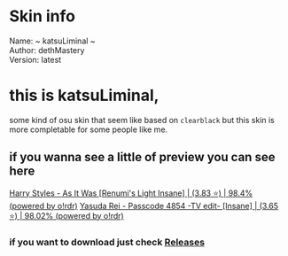 # Skin info

Name: ~ katsuLiminal ~<br />
Author: dethMastery<br />
Version: latest
 
# this is katsuLiminal, 
some kind of osu skin that seem like based on `clearblack` but this skin is more completable for some people like me.

## if you wanna see a little of preview you can see here

[Harry Styles - As It Was [Renumi's Light Insane] | (3.83 ⭐) | 98.4% (powered by o!rdr)](https://www.youtube.com/watch?v=MsWPvRFhikk)
[Yasuda Rei - Passcode 4854 -TV edit- [Insane] | (3.65 ⭐) | 98.02% (powered by o!rdr)](https://youtu.be/zwqni-PMK-U)


### if you want to download just check [Releases](https://github.com/CaffeCorretto/katsuLiminal/releases)
